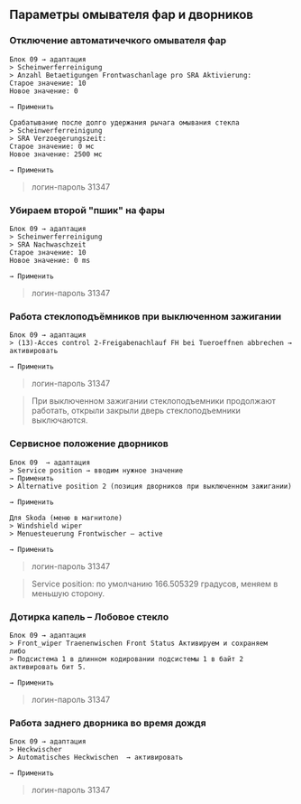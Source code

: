 ## Параметры омывателя фар и дворников

### Отключение автоматичечкого омывателя фар

    Блок 09 → адаптация
    > Scheinwerferreinigung
    > Anzahl Betaetigungen Frontwaschanlage pro SRA Aktivierung:
    Старое значение: 10
    Новое значение: 0
    
    → Применить

    Cрабатывание после долго удержания рычага омывания стекла
    > Scheinwerferreinigung
    > SRA Verzoegerungszeit:
    Старое значение: 0 мс
    Новое значение: 2500 мс
    
    → Применить
    
> логин-пароль 31347
    
### Убираем второй "пшик" на фары

    Блок 09 → адаптация
    > Scheinwerferreinigung
    > SRA Nachwaschzeit
    Старое значение: 10
    Новое значение: 0 ms
    
    → Применить

> логин-пароль 31347

### Работа стеклоподъёмников при выключенном зажигании

	Блок 09 → адаптация
	> (13)-Acces control 2-Freigabenachlauf FH bei Tueroeffnen abbrechen → активировать
	
	→ Применить

> логин-пароль 31347

> При выключенном зажигании стеклоподъемники продолжают работать, открыли закрыли дверь стеклоподъемники выключаются.

### Сервисное положение дворников

	Блок 09  → адаптация
	> Service position → вводим нужное значение
	→ Применить
	> Alternative position 2 (позиция дворников при выключенном зажигании)
	
	→ Применить
	
	Для Skoda (меню в магнитоле)
    > Windshield wiper
    > Menuesteuerung Frontwischer — active
    
    → Применить

> логин-пароль 31347

> Service position: по умолчанию 166.505329 градусов, меняем в меньшую сторону.

### Дотирка капель – Лобовое стекло

	Блок 09 → адаптация
	> Front_wiper Traenenwischen Front Status Активируем и сохраняем
	либо
	> Подсистема 1 в длинном кодировании подсистемы 1 в байт 2 активировать бит 5.
	
	→ Применить

> логин-пароль 31347

### Работа заднего дворника во время дождя

    Блок 09 → адаптация
    > Heckwischer
    > Automatisches Heckwischen  → активировать

	→ Применить

> логин-пароль 31347
